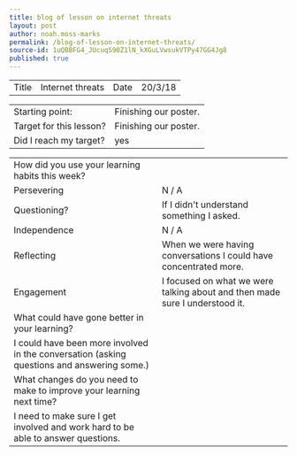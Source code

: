 ```yaml
---
title: blog of lesson on internet threats
layout: post
author: noah.moss-marks
permalink: /blog-of-lesson-on-internet-threats/
source-id: 1uQBBFG4_JUcuqS90Z1lN_kXGuLVwsukVTPy47GG4Jg8
published: true
---
```

<table>
  <tr>
    <td>Title</td>
    <td>Internet threats</td>
    <td>Date</td>
    <td>20/3/18</td>
  </tr>
</table>


<table>
  <tr>
    <td>Starting point:</td>
    <td>Finishing our poster.</td>
  </tr>
  <tr>
    <td>Target for this lesson?</td>
    <td>Finishing our poster.</td>
  </tr>
  <tr>
    <td>Did I reach my target? </td>
    <td>yes</td>
  </tr>
</table>


<table>
  <tr>
    <td>How did you use your learning habits this week?</td>
    <td></td>
  </tr>
  <tr>
    <td>Persevering</td>
    <td>N / A</td>
  </tr>
  <tr>
    <td>Questioning?</td>
    <td>If I didn't understand something I asked.</td>
  </tr>
  <tr>
    <td>Independence</td>
    <td>N / A</td>
  </tr>
  <tr>
    <td>Reflecting</td>
    <td>When we were having conversations I could have concentrated more.</td>
  </tr>
  <tr>
    <td>Engagement</td>
    <td>I focused on what we were talking about and then made sure I understood it.</td>
  </tr>
  <tr>
    <td>What could have gone better in your learning?</td>
    <td></td>
  </tr>
  <tr>
    <td>I could have been more involved in the conversation (asking questions and answering some.)</td>
    <td></td>
  </tr>
  <tr>
    <td>What changes do you need to make to improve your learning next time?</td>
    <td></td>
  </tr>
  <tr>
    <td>I need to make sure I get involved and work hard to be able to answer questions.</td>
    <td></td>
  </tr>
</table>


